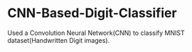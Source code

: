 # CNN-Based-Digit-Classifier
Used a Convolution Neural Network(CNN) to classify MNIST dataset(Handwritten Digit images).
